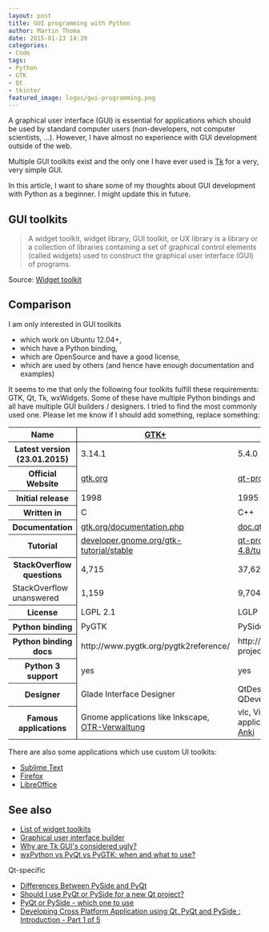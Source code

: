 ```yaml
---
layout: post
title: GUI programming with Python
author: Martin Thoma
date: 2015-01-23 14:39
categories: 
- Code
tags: 
- Python
- GTK
- Qt
- tkinter
featured_image: logos/gui-programming.png
---
```


A graphical user interface (GUI) is essential for applications which should be
used by standard computer users (non-developers, not computer scientists, ...).
However, I have almost no experience with GUI development outside of the web.

Multiple GUI toolkits exist and the only one I have ever used is
[Tk](https://en.wikipedia.org/wiki/Tk_(software)) for a very, very simple GUI.

In this article, I want to share some of my thoughts about GUI development with
Python as a beginner. I might update this in future.


## GUI toolkits

> A widget toolkit, widget library, GUI toolkit, or UX library is a library or
> a collection of libraries containing a set of graphical control elements
> (called widgets) used to construct the graphical user interface (GUI) of
> programs.

Source: [Widget toolkit](https://en.wikipedia.org/wiki/Widget_toolkit)


## Comparison

I am only interested in GUI toolkits

* which work on Ubuntu 12.04+,
* which have a Python binding,
* which are OpenSource and have a good license,
* which are used by others (and hence have enough documentation and examples)

It seems to me that only the following four toolkits fulfill these requirements:
GTK, Qt, Tk, wxWidgets. Some of these have multiple Python bindings and all
have multiple GUI builders / designers. I tried to find the most commonly used
one. Please let me know if I should add something, replace something:

<style>
    .data-table {
        border-collapse: collapse;
    }
    .border-bottom {
        border-bottom: 1px solid #000;
    }
    .border-right {
        border-right: 1px solid #000;
    }
</style>

<table class="data-table">
    <tr>
        <th class="border-bottom border-right">Name</th>
        <th class="border-bottom"><a href="https://en.wikipedia.org/wiki/GTK%2B">GTK+</a></th>
        <th class="border-bottom"><a href="https://en.wikipedia.org/wiki/Qt_(software)">Qt</a></th>
        <th class="border-bottom"><a href="https://en.wikipedia.org/wiki/Tk_(software)">Tk</a></th>
        <th class="border-bottom"><a href="https://en.wikipedia.org/wiki/WxWidgets">wxWidgets</a></th>
    </tr>
    <tr>
        <th class="border-right">Latest version (23.01.2015)</th>
        <td>3.14.1</td>
        <td>5.4.0</td>
        <td>8.6.3</td>
        <td>3.0.2</td>
    </tr>
    <tr>
        <th class="border-right">Official Website</th>
        <td><a href="http://www.gtk.org/">gtk.org</a></td>
        <td><a href="https://qt-project.org/">qt-project.org</a></td>
        <td><a href="http://www.tcl.tk/">tcl.tk</a></td>
        <td><a href="http://wxwidgets.org/">wxwidgets.org</a></td>
    </tr>
    <tr>
        <th class="border-right">Initial release</th>
        <td>1998</td>
        <td>1995</td>
        <td>1991</td>
        <td>1992</td>
    </tr>
    <tr>
        <th class="border-right">Written in</th>
        <td>C</td>
        <td>C++</td>
        <td>C</td>
        <td>C++</td>
    </tr>
    <tr>
        <th class="border-right">Documentation</th>
        <td><a href="http://www.gtk.org/documentation.php">gtk.org/documentation.php</a></td>
        <td><a href="http://doc.qt.io/">doc.qt.io</a></td>
        <td><a href="http://www.tkdocs.com/">tkdocs.com</a></td>
        <td><a href="http://wxwidgets.org/docs/">wxwidgets.org/docs</a></td>
    </tr>
    <tr>
        <th class="border-right">Tutorial</th>
        <td><a href="https://developer.gnome.org/gtk-tutorial/stable/">developer.gnome.org/gtk-tutorial/stable</a></td>
        <td><a href="http://qt-project.org/doc/qt-4.8/tutorials.html">qt-project.org/doc/qt-4.8/tutorials.html</a></td>
        <td><a href="http://www.tkdocs.com/tutorial/index.html">tkdocs.com/tutorial</a></td>
        <td><a href="https://www.wxwidgets.org/docs/tutorials/">wxwidgets.org/docs/tutorials</a></td>
    </tr>
    <tr>
        <th class="border-right">StackOverflow questions</th>
        <td>4,715</td>
        <td>37,626</td>
        <td>929</td>
        <td>1,918</td>
    </tr>
    <tr>
        <td class="border-right">StackOverflow unanswered</td>
        <td>1,159</td>
        <td>9,704</td>
        <td>208</td>
        <td>429</td>
    </tr>
    <tr>
        <th class="border-right">License</th>
        <td>LGPL 2.1&nbsp;</td>
        <td>LGLP 3.0 (mutliple</td>
        <td>BSD-style</td>
        <td>wxWindows License</td>
    </tr>
    <tr>
        <th class="border-right">Python binding</th>
        <td>PyGTK</td>
        <td>PySide, PyQt</td>
        <td>Tkinter</td>
        <td>wxPython</td>
    </tr>
    <tr>
        <th class="border-right">Python binding docs</th>
        <td>http://www.pygtk.org/pygtk2reference/</td>
        <td>http://qt-project.org/wiki/PySide</td>
        <td>https://docs.python.org/3/library/tkinter.html</td>
        <td>http://www.wxpython.org/</td>
    </tr>
    <tr>
        <th class="border-right">Python 3 support</th>
        <td>yes</td>
        <td>yes</td>
        <td>yes?</td>
        <td>yes</td>
    </tr>
    <tr>
        <th class="border-right">Designer</th>
        <td>Glade Interface Designer</td>
        <td>QtDesigner, QtCreator, QDevelop, Edyuk</td>
        <td>SpecTcl</td>
        <td>wxGlade</td>
    </tr>
    <tr>
        <th class="border-right">Famous applications</th>
        <td>Gnome applications like Inkscape, <a href="https://github.com/elbersb/otr-verwaltung">OTR-Verwaltung</a></td><!-- GTK-->
        <td>vlc, Virtual Box, KDE applications like K3B, <a href="https://github.com/dae/anki">Anki</a></td><!-- Qt-->
        <td>I could not find any</td><!-- Tk-->
        <td>Code::Blocks<br/>FileZilla<br/>0 A.D.</td><!-- wxwidgets-->
    </tr>
</table>

There are also some applications which use custom UI toolkits:

* [Sublime Text](https://news.ycombinator.com/item?id=2822114)
* [Firefox](https://en.wikipedia.org/wiki/Firefox)
* [LibreOffice](http://ask.libreoffice.org/en/question/81/which-gui-toolkit-is-used-by-lo/)


## See also

* [List of widget toolkits](https://en.wikipedia.org/wiki/List_of_widget_toolkits)
* [Graphical user interface builder](https://en.wikipedia.org/wiki/Graphical_user_interface_builder)
* [Why are Tk GUI's considered ugly?](http://stackoverflow.com/q/349409/562769)
* [wxPython vs PyQt vs PyGTK: when and what to use?](http://stackoverflow.com/q/19584076/562769)

Qt-specific

* [Differences Between PySide and PyQt](http://qt-project.org/wiki/Differences_Between_PySide_and_PyQt)
* [Should I use PyQt or PySide for a new Qt project?](http://askubuntu.com/q/140740/10425)
* [PyQt or PySide - which one to use](http://stackoverflow.com/q/6888750/562769)
* [Developing Cross Platform Application using Qt, PyQt and PySide : Introduction - Part 1 of 5](http://pythonthusiast.pythonblogs.com/230_pythonthusiast/archive/1348_developing_cross_platform_application_using_qt_pyqt_and_pyside__introduction-part_1_of_5.html)
